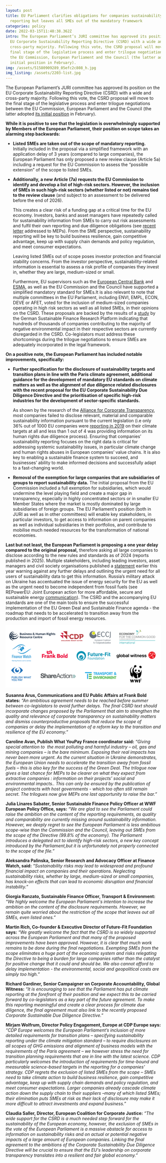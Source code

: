 ```yaml
---
layout: post
title: EU Parliament clarifies obligations for companies sustainability
  reporting but leaves all SMEs out of the mandatory framework
categories: policy
date: 2022-03-15T11:48:38.362Z
intro: The European Parliament’s JURI committee has approved its position on the
  EU Corporate Sustainability Reporting Directive (CSRD) with a wide and
  cross-party majority. Following this vote, the CSRD proposal will move to the
  final stage of the legislative process and enter trilogue negotiations between
  the EU Commission, European Parliament and the Council (the latter adopted its
  initial position in February).
img: /assets/51580909289_05efc2c808_h.jpg
img_listing: /assets/2203-list.jpg
---
```

The European Parliament’s JURI committee has approved its position on the EU Corporate Sustainability Reporting Directive (CSRD) with a wide and cross-party majority. Following this vote, the CSRD proposal will move to the final stage of the legislative process and enter trilogue negotiations between the EU Commission, European Parliament and the Council (the latter adopted [its initial position](https://www.allianceforcorporatetransparency.org/news/reaction-to-the-council-s-position-on-companies-sustainability-reporting.html) in February). 

**While it is positive to see that the legislation is overwhelmingly supported by Members of the European Parliament, their position on scope takes an alarming step backwards:**

* **Listed SMEs are taken out of the scope of mandatory reporting.** Initially included in the proposal via a simplified framework with an application delay of 3 years (compared to large companies), the European Parliament has only proposed a new review clause (Article 5a) including a request for the EU Commission to assess the “possible extension” of the scope to listed SMEs. 
* **Additionally, a new Article (7a) requests the EU Commission to identify and develop a list of high-risk sectors. However, the inclusion of SMEs in such high-risk sectors (whether listed or not) remains tied to the review clause** (and subject to an assessment to be delivered before the end of 2026).

  This creates a clear risk of a funding gap at a critical time for the EU economy. Investors, banks and asset managers have repeatedly called for sustainability information from SMEs to carry out risk assessments and fulfil their own reporting and due diligence obligations (see [recent letter](https://en.frankbold.org/sites/default/files/publikace/joint_letter_calling_to_broaden_the_scope_of_eu_csrd.pdf) addressed to MEPs). From the SME perspective, sustainability reporting will be key to build business resilience, gain competitive advantage, keep up with supply chain demands and policy regulation, and meet consumer expectations. 

  Leaving listed SMEs out of scope poses investor protection and financial stability concerns. From the investor perspective, sustainability-related information is essential to assess a risk profile of companies they invest in, whether they are large, medium-sized or small. 

  Furthermore, EU supervisors such as the [European Central Bank](https://www.ecb.europa.eu/pub/pdf/other/ecb.eurosystemreplyeuropeancommissionpubliconsultations_20200608~cf01a984aa.en.pdf) and [ESMA](https://www.esma.europa.eu/sites/default/files/library/esma32-334-245_response_to_ec_consultation_on_revision_of_nfrd.pdf), as well as the EU Commission and the Council have supported a simplified mandatory standard for SMEs.It is also relevant to note that multiple committees in the EU Parliament, including ENVI, EMPL, ECON, DEVE or AFET, voted for the inclusion of medium-sized companies operating in high risk sectors as well as all listed SMEs, in their opinions on the CSRD. These proposals are backed by the results of a [study](https://wpsf.de/wp-content/uploads/2021/09/WPSF_PolicyBrief_8-2021_Scope.pdf) by the German Sustainable Finance Research Platform indicating that hundreds of thousands of companies contributing to the majority of negative environmental impact in their respective sectors are currently disregarded in the CSRD. Co-legislators must address these shortcomings during the trilogue negotiations to ensure SMEs are adequately incorporated in the legal framework. 

**On a positive note, the European Parliament has included notable improvements, specifically:** 

* **Further specification for the disclosure of sustainability targets and transition plans in line with the Paris climate agreement, additional guidance for the development of mandatory EU standards on climate matters as well as the alignment of due diligence related disclosures with the recent proposal for the EU Corporate Sustainability Due Diligence Directive and the prioritisation of specific high-risk industries for the development of sector-specific standards.** 

  As shown by the research of the [Alliance for Corporate Transparency](http://www.allianceforcorporatetransparency.org/), most companies failed to disclose relevant, material and comparable sustainability information pursuant to the current legislation (i.e only 36% out of 1000 EU companies were [reporting in 2019](https://www.allianceforcorporatetransparency.org/database/2019.html#s_A) on their climate targets at all and less than 1 out of 4 was providing information on its human rights due diligence process). Ensuring that companies’ sustainability reporting focuses on the right data is critical for addressing systemic sustainability issues, in particular climate change and human rights abuses in European companies’ value chains. It is also key to enabling a sustainable finance system to succeed, and businesses’ ability to make informed decisions and successfully adapt to a fast-changing world. 
* **Removal of the exemption for large companies that are subsidiaries of groups to report sustainability data.** The initial proposal from the EU Commission included a full exemption for subsidiaries, which would undermine the level playing field and create a major gap in transparency, especially in highly concentrated sectors or in smaller EU Member States where the market is mostly dominated by large subsidiaries of foreign groups. The EU Parliament’s position (both in JURI as well as in other committees) will enable key stakeholders, in particular investors, to get access to information on parent companies as well as individual subsidiaries in their portfolios, and contribute to mobilise much needed resources for the transformation of national economies. 

**Last but not least, the European Parliament is proposing a one year delay compared to the original proposal,** therefore asking all large companies to disclose according to the new rules and standards as of 2024 (reports published in 2025). Multiple stakeholders, including leading investors, asset managers and civil society organisations published a [statement](https://en.frankbold.org/sites/default/files/zpravodaj/multi-stakeholder_statement_csrd_reform_and_eu_standards_1.pdf) earlier this year warning against any further delays and outlining the urgent need for all users of sustainability data to get this information. Russia’s military attack on Ukraine has accentuated the issue of energy security for the EU as well as the urgent need to become independent from fossil fuels (see REPowerEU: Joint European action for more affordable, secure and sustainable energy [communication](https://ec.europa.eu/commission/presscorner/detail/en/IP_22_1511)). The CSRD and the accompanying EU standards are one of the main tools to ensure the successful implementation of the EU Green Deal and Sustainable Finance agenda - the roadmap that needs to be accelerated to transition away from the production and import of fossil energy resources.

![](/assets/logos_csrd-ep-reaction.jpg)

**Susanna Arus, Communications and EU Public Affairs at Frank Bold states:** *“An ambitious agreement needs to be reached before summer between co-legislators to avoid further delays. The final CSRD text should incorporate changes proposed by the Parliament that aim to strengthen the quality and relevance of corporate transparency on sustainability matters and dismiss counterproductive proposals that reduce the scope of companies or delay the implementation of a reform key to the transition and resilience of the EU economy.”*

**Caroline Avan, Publish What YouPay France coordinator said:** *“Giving special attention to  the most polluting and harmful industry – oil, gas and mining companies – is the bare minimum. Exposing their real impacts has never been more urgent. As the current situation in Ukraine demonstrates, the European Union needs to accelerate the transition away from fossil fuels – this is also key for the success of the Green Deal. The trilogue now gives a last chance for MEPs to be clearer on what they expect from extractive companies : information on their projects’ social and environmental impacts.. This can only be ensured by the publication of project contracts with host governments - which too often still remain secret. The trilogues now give MEPs one last opportunity to raise the bar.”*

**Julia Linares Sabater, Senior Sustainable Finance Policy Officer at WWF European Policy Office, says:** *“We are glad to see the Parliament could raise the ambition on the content of the reporting requirements, as quality and comparability are currently missing around sustainability information. However, we deeply regret to see the European Parliament is less ambitious scope-wise than the Commission and the Council, leaving out SMEs from the scope of the Directive (99.8% of the economy). The Parliament introduces a delegated act to identify high-risk sectors, a new key concept introduced by the Parliament,but it is unfortunately not properly connected to the scope of the file.”*

**Aleksandra Palinska, Senior Research and Advocacy Officer at Finance Watch, said:** *“Sustainability risks may lead to widespread and profound financial impact on companies and their operations. Neglecting sustainability risks, whether by large, medium-sized or small companies, has knock-on effects that can lead to economic disruption and financial instability.”*   

**Giorgia Ranzato, Sustainable Finance Officer, Transport & Environment:** *“We highly welcome the European Parliament's intention to increase the ambition on the content of the disclosure requirements. However, we remain quite worried about the restriction of the scope that leaves out all SMEs, even listed ones.”*

**Martin Rich, Co-founder & Executive Director of Future-Fit Foundation says:** *“We greatly welcome the fact that the CSRD is so widely supported across the European Parliament and that many of the proposed improvements have been approved. However, it is clear that much work remains to be done during the final negotiations. Exempting SMEs from the scope eliminates a huge part of the economic system and risks relegating the Directive to being a burden for large companies rather than the catalyst for positive change that it could and should be. We also cannot afford to delay implementation - the environmental, social and geopolitical costs are simply too high.*”

**Richard Gardiner, Senior Campaigner on Corporate Accountability, Global Witness:** *“It is encouraging to see that the Parliament has put climate reporting at the forefront of their position and we expect this to be carried forward by co-legislators as a key part of the future agreement. To make this reporting meaningful and create a clear process for climate due diligence, the final agreement must also link to the recently proposed Corporate Sustainable Due Diligence Directive.*”

**Mirjam Wolfrum, Director Policy Engagement, Europe at CDP Europe says:** *“CDP Europe welcomes the European Parliament’s inclusion of more detailed requirements for transition plans – specifying sustainability reporting under the climate mitigation standard – to require disclosures on all scopes of GHG emissions and alignment of business models with the requirements of the Paris agreement – we however stress the need for transition planning requirements that are in line with the latest science. CDP particularly welcomes the introduction of requirements for time-bound and measurable science-based targets in the reporting for a companies’ strategy. CDP regrets the exclusion of listed SMEs from the scope – SMEs need to take climate action to build business resilience, gain competitive advantage, keep up with supply chain demands and policy regulation, and meet consumer expectations. Larger companies already cascade climate action down the supply chain to their suppliers –many of which listed SMEs; their elimination puts SMEs at risk as their lack of disclosure may make it more difficult to attract investments and expand business.”* 

**Claudia Saller, Director, European Coalition for Corporate Justice:** *“The wide support for the CSRD is a much needed step forward for the sustainability of the European economy, however, the exclusion of SMEs in the vote of the European Parliament is a massive obstacle for access to information on sustainability risks and on actual or potential negative impacts of a large amount of European companies. Linking the final agreement to the ambitions of the Corporate Sustainability Due Diligence Directive will be crucial to ensure that the EU's leadership on corporate transparency translates into a resilient and fair global economy.”*
